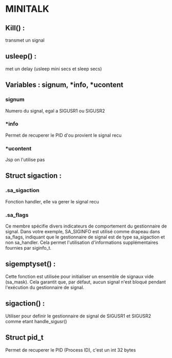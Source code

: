 # MINITALK
## Kill() :
transmet un signal
## usleep() :
met un delay (usleep mini secs et sleep secs)
## Variables : signum, *info, *ucontent
### signum
Numero du signal, egal a SIGUSR1 ou SIGUSR2
### *info
Permet de recuperer le PID d'ou provient le signal recu
### *ucontent
Jsp on l'utilise pas
## Struct sigaction :
### .sa_sigaction
Fonction handler, elle va gerer le signal recu
### .sa_flags
Ce membre spécifie divers indicateurs de comportement du gestionnaire de signal. Dans votre exemple, SA_SIGINFO est utilisé comme drapeau dans sa_flags, indiquant que le gestionnaire de signal est de type sa_sigaction et non sa_handler. Cela permet l'utilisation d'informations supplémentaires fournies par siginfo_t.
## sigemptyset() :
 Cette fonction est utilisée pour initialiser un ensemble de signaux vide (sa_mask). Cela garantit que, par défaut, aucun signal n'est bloqué pendant l'exécution du gestionnaire de signal.
## sigaction() :
Utiliser pour definir le gestionnaire de signal de SIGUSR1 et SIGUSR2 comme etant handle_sigusr()
## Struct pid_t
Permet de recuperer le PID (Process ID), c'est un int 32 bytes
